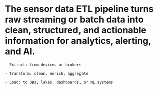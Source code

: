 # The sensor data ETL pipeline turns raw streaming or batch data into clean, structured, and actionable         information for analytics, alerting, and AI.

    - Extract: from devices or brokers

    - Transform: clean, enrich, aggregate

    - Load: to DBs, lakes, dashboards, or ML systems


